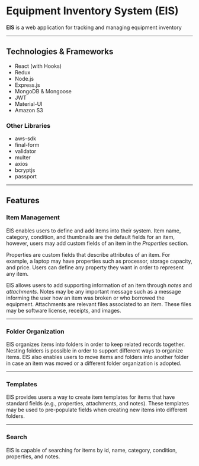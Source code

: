 # Equipment Inventory System (EIS)
**EIS** is a web application for tracking and managing equipment inventory

---

## Technologies & Frameworks
  - React (with Hooks)
  - Redux
  - Node.js
  - Express.js
  - MongoDB & Mongoose
  - JWT
  - Material-UI
  - Amazon S3
  
### Other Libraries
  - aws-sdk
  - final-form
  - validator
  - multer
  - axios
  - bcryptjs
  - passport

---

## Features
### Item Management
EIS enables users to define and add items into their system. Item name, category, condition, and thumbnails 
are the default fields for an item, however, users may add custom fields of an item in the *Properties* section.

Properties are custom fields that describe attributes of an item. For example, a laptop may have properties 
such as processor, storage capacity, and price. Users can define any property they want in order to represent 
any item.

EIS allows users to add supporting information of an item through *notes* and *attachments*. Notes may be any 
important message such as a message informing the user how an item was broken or who borrowed the equipment.
Attachments are relevant files associated to an item. These files may be software license, receipts, and images.

---

### Folder Organization
EIS organizes items into folders in order to keep related records together. Nesting folders is possible 
in order to support different ways to organize items. EIS also enables users to move items and folders into another
folder in case an item was moved or a different folder organization is adopted.

---

### Templates
EIS provides users a way to create item templates for items that have standard fields (e.g., properties, attachments, 
and notes). These templates may be used to pre-populate fields when creating new items into different folders. 

---

### Search
EIS is capable of searching for items by id, name, category, condition, properties, and notes. 
